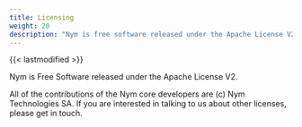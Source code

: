 ```yaml
---
title: Licensing
weight: 20
description: "Nym is free software released under the Apache License V2"
---
```

{{< lastmodified >}}

Nym is Free Software released under the Apache License V2.

All of the contributions of the Nym core developers are (c) Nym Technologies SA. If you are interested in talking to us about other licenses, please get in touch.
